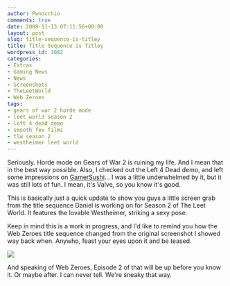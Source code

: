 ```yaml
---
author: Pwnocchio
comments: true
date: 2008-11-13 07:11:56+00:00
layout: post
slug: title-sequence-is-titley
title: Title Sequence is Titley
wordpress_id: 1082
categories:
- Extras
- Gaming News
- News
- Screenshots
- TheLeetWorld
- Web Zeroes
tags:
- gears of war 2 horde mode
- leet world season 2
- left 4 dead demo
- smooth few films
- tlw season 2
- westheimer leet world
---
```


Seriously. Horde mode on Gears of War 2 is ruining my life. And I mean that in the best way possible. Also, I checked out the Left 4 Dead demo, and left some impressions on [GamerSushi](http://www.gamersushi.com/)... I was a little underwhelmed by it, but it was still lots of fun. I mean, it's Valve, so you know it's good.

This is basically just a quick update to show you guys a little screen grab from the title sequence Daniel is working on for Season 2 of The Leet World. It features the lovable Westheimer, striking a sexy pose.

Keep in mind this is a work in progress, and I'd like to remind you how the Web Zeroes title sequence changed from the original screenshot I showed way back when. Anywho, feast your eyes upon it and be teased.

[![](http://smoothfewfilms.com/wp-content/uploads/2008/11/west2-128x72.jpg)](http://smoothfewfilms.com/wp-content/uploads/2008/11/west2.jpg)

And speaking of Web Zeroes, Episode 2 of that will be up before you know it. Or maybe after. I can never tell. We're sneaky that way.
